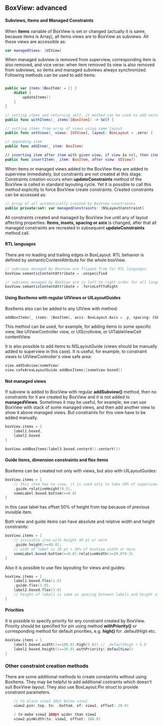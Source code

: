 
## BoxView: advanced

#### Subviews, Items and Managed Constraints

When **items** variable of BoxView is set or changed (actually it is same, because items is Array), all items views are to BoxView as subviews. All these views are accessible as:
```swift 
var managedViews: [UIView]
```
When managed subview is removed from superview, corresponding item is also removed, and vice verse: when item removed its view is also removed from subviews, so items and managed subviews always synchronized. 
Following methods can be used to add items:
```swift

public var items:[BoxItem] = [] {
    didSet {
        updateItems()
    }
}

// setting items and returning self, it method can be used to add nested boxViews and their items in same code block. 
public func withItems(_ items:[BoxItem]) -> Self {

// setting items from array of views using same layout
public func setViews(_ views: [UIView], layout: BoxLayout = .zero) {

// appending item
public func addItem(_ item: BoxItem)

// inserting item after item with given view, if view is nil, then item inserted at index 0
public func insertItem(_ item: BoxItem, after view: UIView?) 
```
When items or managed views added to the BoxView they are added to superview immediately, but constraints are not created at this stage. Constraints creation occurs when **updateConstraints** method of the BoxView is called in standard layouting  cycle. Yet it is possible to call this method explicitly to force BoxView create constraints.
Created constraints can be accessed as: 
```swift
// array of all automatically created by BoxView constraints
public private(set) var managedConstraints: [NSLayoutConstraint]
```
All constraints created and managed by BoxView live until any of layout affecting properties: **Items, insets, spacing or axix** is changed, after that all managed constraints are recreated in subsequent **updateConstraints** method call.

#### RTL languages
There are no leading and trailing edges in BoxLayout. RTL behavior is defined by semanticContentAttribute for the whole boxView.
```swift
// subviews managed by BoxView are flipped from for RTL languages
boxView.semanticContentAttribute = .unspecified

// subviews managed by BoxView are in left to right order for all languages
boxView.semanticContentAttribute = .forceLeftToRight
```

#### Using BoxItems with regular UIViews or UILayoutGuides
BoxItems also can be added to any UIView with method:
```swift
addBoxItems(_ items: [BoxItem], axis: BoxLayout.Axis = .y, spacing: CGFloat = 0.0) -> [NSLayoutConstraint] 
```
This method can be used, for example, for adding items to some specific view, like UIViewController view, or UIScrollview, or UITableViewCell contentView. 

It is also possible to add items to NSLayoutGuide (views should be manually added to superview in this case). It is useful, for example, to constraint views to UIViewController's view safe area:

```swift
view.addSubview(someView)
view.safeAreaLayoutGuide.addBoxItems([someView.boxed]) 
```
#### Not managed views
If subview is added to BoxView with regular **addSubview()** method, then no constraints for it are created by BoxView and it is not added to **managedViews**. Sometimes it may be useful, for example, we can use BoxView with stack of some managed views, and then add another view to show it above managed views. But constraints for this view have to be added manually. 

```swift
boxView.items = [
    label1.boxed,
    label2.boxed
]

boxView.addBoxItems(label3.boxed.centerX().centerY()) 
```

#### Guide items, dimension constraints and flex items
BoxItems can be created not only with views, but also with UILayoutGuides:
```swift
boxView.items = [
    // this item has no view, it is used only to take 50% of superview height
    .guide.relativeHeight(0.5),
    someLabel.boxed.bottom(>=0.0)
]
```
in this case label has offset 50% of height from top because of previous invisible item.

Both view and guide items can have absolute and relative width and height constraints:

```swift
boxView.items = [
    // invisible item with height 40 pt or more
    .guide.height(>=40.0),
    // widt of label is 20 pt + 30% of boxView width or more
    someLabel.boxed.bottom(>=0.0).relativeWidth(>=20.0*0.3)
]
```
Also it is possible to use flex layouting for views and guides:
```swift
boxView.items = [
    label1.boxed.flex(1.0)
    .guide.flex(1.0),
    label2.boxed.flex(3.0)
    // height of label1 is same as spacing between labels and height of label2 is 3 times more.
]
```

#### Priorities
It is possible to specify priority for any constraint created by BoxView. Priority should be specified for pin using method **withPriority()** or corresponding method for default priorities, e.g. **high()** for .defaultHigh etc.
```swift
boxView.items = [
    label1.boxed.width((==100.0).high(5.0)) // .defaultHigh + 5.0
    label2.boxed.height((==30.0).withPriority(.defaultLow))
]
```

### Other constraint creation methods

There are some additional methods to create constarints without using BoxItems. They may be helpful to add additional costraints which doesn't suit BoxView layout. They also use BoxLayout.Pin struct to provide constraint parameters.


```swift
    // to place view2 20pt below view1
    view2.pin(.top, to: .bottom, of: view1, offset: 20.0)
    
    / to make view2 100pt wider than view1
    view2.pinWidth(to: view1, offset: 100.0)
```
